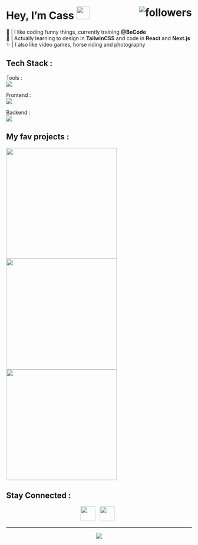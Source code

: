 #  Hey, I’m Cass  <img src="https://media2.giphy.com/media/kuWN0iF9BLQKk/200.webp?cid=790b76119zsubcf0s92ybvggyay2dbnu9tqyi1g96eohb6g4&ep=v1_stickers_search&rid=200.webp&ct=s" width="35"><img alt="followers" src="https://img.shields.io/github/followers/casl0x?label=Followers&style=social" align="right">

🌱 | I like coding funny things, currently training **@BeCode** <br>
🎯 | Actually learning to design in **TailwinCSS** and code in **React** and **Next.js**<br>
✨ | I also like video games, horse riding and photography <br>

## Tech Stack :
Tools : <br>
<img src="https://skillicons.dev/icons?i=notion,figma,vscode,git"/>

Frontend :  <br>
<img src="https://skillicons.dev/icons?i=html,css,sass,js,react"/> 

Backend : <br>
<img src="https://skillicons.dev/icons?i=php,mysql"/> 

## My fav projects :
<a href="https://github.com/casl0x/movieBrowser">
  <img width="300" src="https://github-readme-stats.vercel.app/api/pin/?username=casl0x&repo=movieBrowser" />
</a>
<a href="https://github.com/casl0x/todolist">
  <img width="300" src="https://github-readme-stats.vercel.app/api/pin/?username=casl0x&repo=todolist" />
</a>
<a href="https://github.com/casl0x/weather-app">
  <img width="300" src="https://github-readme-stats.vercel.app/api/pin/?username=casl0x&repo=weather-app" />
</a>

## Stay Connected :
<div align="center">
  <a href="https://www.linkedin.com/in/cassidyrouelle/"><img src="https://skillicons.dev/icons?i=linkedin" width="40"></a> &nbsp;
  <a href="mailto:cassidy.rouelle@gmail.com"><img src="https://skillicons.dev/icons?i=gmail" width="40"></a> &nbsp; 

</div>
<hr>
<div align="center"> 
  <img src="https://media2.giphy.com/media/IT6SMkGa4wCPkZvFEW/100.webp?cid=ecf05e474dm7163dawiurzcor683gbeje3ok3ydfdk31yrfa&ep=v1_stickers_search&rid=100.webp&ct=ts">
</div>


